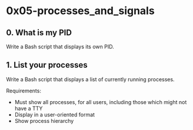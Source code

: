 # 0x05-processes_and_signals

## 0. What is my PID
Write a Bash script that displays its own PID.

## 1. List your processes
Write a Bash script that displays a list of currently running processes.

Requirements:

* Must show all processes, for all users, including those which might not have a TTY
* Display in a user-oriented format
* Show process hierarchy